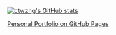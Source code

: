 

[![ctwzng's GitHub stats](https://github-readme-stats.vercel.app/api?username=ziniuguo)](https://github.com/ziniuguo/github-readme-stats)

[Personal Portfolio on GitHub Pages](https://ziniuguo.github.io)
